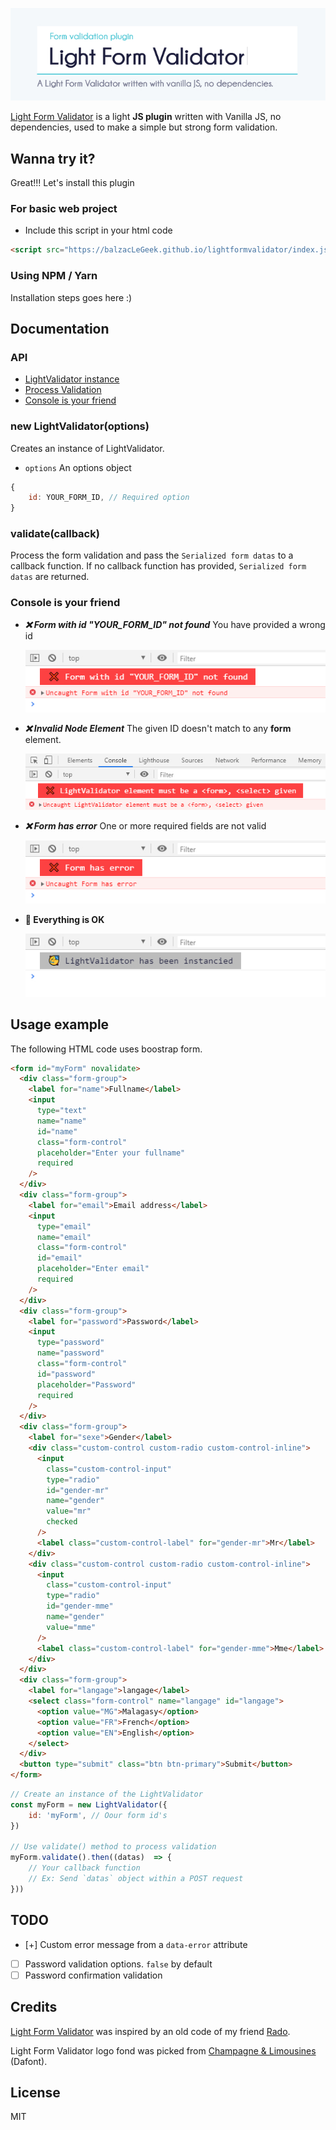 <p align="center">
	<a href="https://balzaclegeek.github.io/lightformvalidator" target="_blank">
		<img src="assets/imgs/lightformvalidator.jpg">
	</a>
</p>

[Light Form Validator][1] is a light **JS plugin** written with Vanilla JS, no dependencies, used to make a simple but strong form validation.

## Wanna try it?

Great!!! Let's install this plugin

### For basic web project

- Include this script in your html code

```html
<script src="https://balzacLeGeek.github.io/lightformvalidator/index.js"></script>
```

### Using NPM / Yarn

Installation steps goes here :)

## Documentation

### API

- [LightValidator instance](#new-lightvalidatoroptions)
- [Process Validation](#validatecallback)
- [Console is your friend](#console-is-your-friend)

### new LightValidator(options)

Creates an instance of LightValidator.

- `options` An options object

```javascript
{
	id: YOUR_FORM_ID, // Required option
}
```

### validate(callback)

Process the form validation and pass the `Serialized form datas` to a callback function. If no callback function has provided, `Serialized form datas` are returned.

### Console is your friend

- **_❌ Form with id "YOUR_FORM_ID" not found_**
  You have provided a wrong id

  <p align="left">
  	<img src="assets/imgs/ERROR_FORM_NODE_NOT_FOUND.jpg">
  </p>

- **_❌ Invalid Node Element_**
  The given ID doesn't match to any **form** element.

  <p align="left">
  	<img src="assets/imgs/ERROR_NODE_INVALID.jpg">
  </p>

- **_❌ Form has error_**
  One or more required fields are not valid

  <p align="left">
  	<img src="assets/imgs/ERROR_FORM_HAS_ERROR.jpg">
  </p>

- **🥳 Everything is OK**
  <p align="left">
  	<img src="assets/imgs/EVERYTHING_IS_OK.jpg">
  </p>

## Usage example

The following HTML code uses boostrap form.

```html
<form id="myForm" novalidate>
  <div class="form-group">
    <label for="name">Fullname</label>
    <input
      type="text"
      name="name"
      id="name"
      class="form-control"
      placeholder="Enter your fullname"
      required
    />
  </div>
  <div class="form-group">
    <label for="email">Email address</label>
    <input
      type="email"
      name="email"
      class="form-control"
      id="email"
      placeholder="Enter email"
      required
    />
  </div>
  <div class="form-group">
    <label for="password">Password</label>
    <input
      type="password"
      name="password"
      class="form-control"
      id="password"
      placeholder="Password"
      required
    />
  </div>
  <div class="form-group">
    <label for="sexe">Gender</label>
    <div class="custom-control custom-radio custom-control-inline">
      <input
        class="custom-control-input"
        type="radio"
        id="gender-mr"
        name="gender"
        value="mr"
        checked
      />
      <label class="custom-control-label" for="gender-mr">Mr</label>
    </div>
    <div class="custom-control custom-radio custom-control-inline">
      <input
        class="custom-control-input"
        type="radio"
        id="gender-mme"
        name="gender"
        value="mme"
      />
      <label class="custom-control-label" for="gender-mme">Mme</label>
    </div>
  </div>
  <div class="form-group">
    <label for="langage">langage</label>
    <select class="form-control" name="langage" id="langage">
      <option value="MG">Malagasy</option>
      <option value="FR">French</option>
      <option value="EN">English</option>
    </select>
  </div>
  <button type="submit" class="btn btn-primary">Submit</button>
</form>
```

```javascript
// Create an instance of the LightValidator
const myForm = new LightValidator({
	id: 'myForm', // Oour form id's
})

// Use validate() method to process validation
myForm.validate().then((datas)  => {
	// Your callback function
	// Ex: Send `datas` object within a POST request
}))
```

## TODO

- [+] Custom error message from a `data-error` attribute
- [ ] Password validation options. `false` by default
- [ ] Password confirmation validation

## Credits

[Light Form Validator][1] was inspired by an old code of my friend [Rado](https://github.com/radonirinamaminiaina).

Light Form Validator logo fond was picked from [Champagne & Limousines](https://www.dafont.com/fr/champagne-limousines.font) (Dafont).

## License

MIT

[1]: https://balzaclegeek.github.io/lightformvalidator
